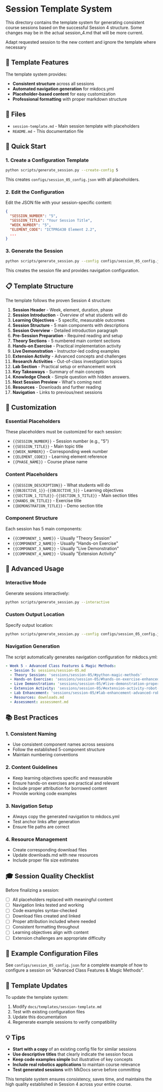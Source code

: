 # Session Template System

This directory contains the template system for generating consistent course sessions based on the successful Session 4 structure.  Some changes may be in the actual session_4.md that will be more current.

Adapt requested session to the new content and ignore the template where necessary 

## 🎯 **Template Features**

The template system provides:
- **Consistent structure** across all sessions
- **Automated navigation generation** for mkdocs.yml
- **Placeholder-based content** for easy customization
- **Professional formatting** with proper markdown structure

## 📁 **Files**

- `session-template.md` - Main session template with placeholders
- `README.md` - This documentation file

## 🚀 **Quick Start**

### 1. Create a Configuration Template

```bash
python scripts/generate_session.py --create-config 5
```

This creates `configs/session_05_config.json` with all placeholders.

### 2. Edit the Configuration

Edit the JSON file with your session-specific content:

```json
{
  "SESSION_NUMBER": "5",
  "SESSION_TITLE": "Your Session Title",
  "WEEK_NUMBER": "5",
  "ELEMENT_CODE": "ICTPRG430 Element 2.2",
  ...
}
```

### 3. Generate the Session

```bash
python scripts/generate_session.py --config configs/session_05_config.json
```

This creates the session file and provides navigation configuration.

## 📋 **Template Structure**

The template follows the proven Session 4 structure:

1. **Session Header** - Week, element, duration, phase
2. **Session Introduction** - Overview of what students will do
3. **Learning Objectives** - 5 specific, measurable outcomes
4. **Session Structure** - 5 main components with descriptions
5. **Session Overview** - Detailed introduction paragraph
6. **Pre-Session Preparation** - Required reading and setup
7. **Theory Sections** - 5 numbered main content sections
8. **Hands-on Exercise** - Practical implementation activity
9. **Live Demonstration** - Instructor-led coding examples
10. **Extension Activity** - Advanced concepts and challenges
11. **Research Activities** - Out-of-class investigation topics
12. **Lab Section** - Practical setup or enhancement work
13. **Key Takeaways** - Summary of main concepts
14.  **Knowledge Check** - Simple question with hidden answers.
15. **Next Session Preview** - What's coming next
16. **Resources** - Downloads and further reading
17. **Navigation** - Links to previous/next sessions

## 🎨 **Customization**

### Essential Placeholders

These placeholders must be customized for each session:

- `{{SESSION_NUMBER}}` - Session number (e.g., "5")
- `{{SESSION_TITLE}}` - Main topic title
- `{{WEEK_NUMBER}}` - Corresponding week number
- `{{ELEMENT_CODE}}` - Learning element reference
- `{{PHASE_NAME}}` - Course phase name

### Content Placeholders

- `{{SESSION_DESCRIPTION}}` - What students will do
- `{{OBJECTIVE_1}}-{{OBJECTIVE_5}}` - Learning objectives
- `{{SECTION_1_TITLE}}-{{SECTION_5_TITLE}}` - Main section titles
- `{{HANDS_ON_TITLE}}` - Exercise title
- `{{DEMONSTRATION_TITLE}}` - Demo section title

### Component Structure

Each session has 5 main components:
- `{{COMPONENT_1_NAME}}` - Usually "Theory Session"
- `{{COMPONENT_2_NAME}}` - Usually "Hands-on Exercise"  
- `{{COMPONENT_3_NAME}}` - Usually "Live Demonstration"
- `{{COMPONENT_4_NAME}}` - Usually "Extension Activity"


## 🔧 **Advanced Usage**

### Interactive Mode

Generate sessions interactively:

```bash
python scripts/generate_session.py --interactive
```

### Custom Output Location

Specify output location:

```bash
python scripts/generate_session.py --config configs/session_05_config.json --output custom/location.md
```

### Navigation Generation

The script automatically generates navigation configuration for mkdocs.yml:

```yaml
- Week 5 - Advanced Class Features & Magic Methods:
  - Session 5: sessions/session-05.md
  - Theory Session: 'sessions/session-05/#python-magic-methods'
  - Hands-on Exercise: 'sessions/session-05/#hands-on-exercise-enhanced-robot-class'
  - Live Demonstration: 'sessions/session-05/#live-demonstration-property-decorators-in-action'
  - Extension Activity: 'sessions/session-05/#extension-activity-robot-position-operators'
  - Lab Enhancement: 'sessions/session-05/#lab-enhancement-advanced-robot-features'
  - Resources: downloads.md
  - Assessment: assessment.md
```

## 📚 **Best Practices**

### 1. Consistent Naming
- Use consistent component names across sessions
- Follow the established 5-component structure
- Maintain numbering conventions

### 2. Content Guidelines
- Keep learning objectives specific and measurable
- Ensure hands-on exercises are practical and relevant
- Include proper attribution for borrowed content
- Provide working code examples

### 3. Navigation Setup
- Always copy the generated navigation to mkdocs.yml
- Test anchor links after generation
- Ensure file paths are correct

### 4. Resource Management
- Create corresponding download files
- Update downloads.md with new resources
- Include proper file size estimates

## 🎓 **Session Quality Checklist**

Before finalizing a session:

- [ ] All placeholders replaced with meaningful content
- [ ] Navigation links tested and working
- [ ] Code examples syntax-checked
- [ ] Download files created and linked
- [ ] Proper attribution included where needed
- [ ] Consistent formatting throughout
- [ ] Learning objectives align with content
- [ ] Extension challenges are appropriate difficulty

## 📂 **Example Configuration Files**

See `configs/session_05_config.json` for a complete example of how to configure a session on "Advanced Class Features & Magic Methods".

## 🔄 **Template Updates**

To update the template system:

1. Modify `docs/templates/session-template.md`
2. Test with existing configuration files
3. Update this documentation
4. Regenerate example sessions to verify compatibility

## 💡 **Tips**

- **Start with a copy** of an existing config file for similar sessions
- **Use descriptive titles** that clearly indicate the session focus
- **Keep code examples simple** but illustrative of key concepts
- **Include real robotics applications** to maintain course relevance
- **Test generated sessions** with MkDocs serve before committing

This template system ensures consistency, saves time, and maintains the high quality established in Session 4 across your entire course.
